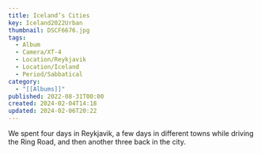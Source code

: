 ```yaml
---
title: Iceland’s Cities
key: Iceland2022Urban
thumbnail: DSCF6676.jpg
tags:
  - Album
  - Camera/XT-4
  - Location/Reykjavik
  - Location/Iceland
  - Period/Sabbatical
category:
  - "[[Albums]]"
published: 2022-08-31T00:00
created: 2024-02-04T14:18
updated: 2024-02-06T20:22
---
```

We spent four days in Reykjavik, a few days in different towns while driving the Ring Road, and then another three back in the city.
